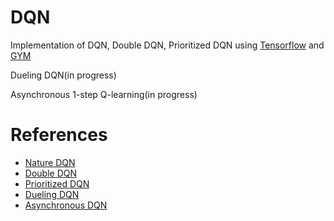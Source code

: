 # DQN
Implementation of DQN, Double DQN, Prioritized DQN using [Tensorflow](https://github.com/tensorflow/tensorflow) and [GYM](https://github.com/openai/gym)

Dueling DQN(in progress)

Asynchronous 1-step Q-learning(in progress)

# References
- [Nature DQN](https://www.nature.com/nature/journal/v518/n7540/full/nature14236.html)
- [Double DQN](https://arxiv.org/abs/1509.06461)
- [Prioritized DQN](https://arxiv.org/abs/1511.05952)
- [Dueling DQN](https://arxiv.org/abs/1511.06581)
- [Asynchronous DQN](https://arxiv.org/pdf/1602.01783.pdf)

